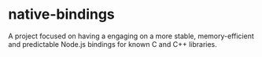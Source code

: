 # native-bindings

A project focused on having a engaging on a more stable, memory-efficient and predictable Node.js bindings for known C and C++ libraries.
